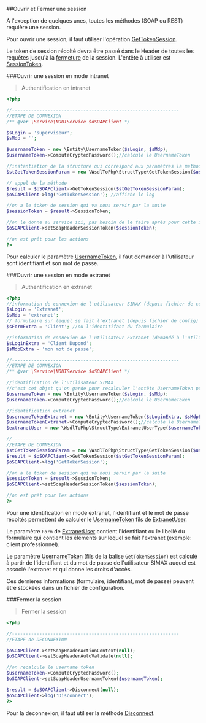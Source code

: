 ##Ouvrir et Fermer une session

A l'exception de quelques unes, toutes les méthodes (SOAP ou REST) requière une session.

Pour ouvrir une session, il faut utiliser l'opération [GetTokenSession](#gettokensession).

Le token de session récolté devra être passé dans le Header de toutes les requêtes jusqu'à la [fermeture](#disconnect) de la session. 
L'entête à utiliser est [SessionToken](#sessiontoken).



###Ouvrir une session en mode intranet

> Authentification en intranet

```php
<?php

//-------------------------------------------------------------
//ETAPE DE CONNEXION
/** @var \Service\NOUTService $oSOAPClient */

$sLogin = 'superviseur';
$sMdp = '';

$usernameToken = new \Entity\UsernameToken($sLogin, $sMdp);
$usernameToken->ComputeCryptedPassword();//calcule le UsernameToken

//instantiation de la structure qui correspond aux paramètres la méthode GetTokenSession
$stGetTokenSessionParam = new \WsdlToPhp\StructType\GetTokenSession($usernameToken);

// appel de la méthode
$result = $oSOAPClient->GetTokenSession($stGetTokenSessionParam);
$oSOAPClient->log('GetTokenSession'); //affiche le log

//on a le token de session qui va nous servir par la suite
$sessionToken = $result->SessionToken;

//on le donne au service ici, pas besoin de le faire après pour cette instance du service
$oSOAPClient->setSoapHeaderSessionToken($sessionToken);

//on est prêt pour les actions
?>
```

Pour calculer le paramètre [UsernameToken](#usernametoken), il faut demander à l'utilisateur sont identifiant et son mot de passe.


###Ouvrir une session en mode extranet


> Authentification en extranet

```php
<?php
//information de connexion de l'utilisateur SIMAX (depuis fichier de config)
$sLogin = 'Extranet';
$sMdp = 'extranet';
// formulaire sur lequel se fait l'extranet (depuis fichier de config)
$sFormExtra = 'Client'; //ou l'identitifant du formulaire

//information de connexion de l'utilisateur Extranet (demandé à l'utilisateur final)
$sLoginExtra = 'Client Dupond';
$sMdpExtra = 'mon mot de passe';

//-------------------------------------------------------------
//ETAPE DE CONNEXION
/** @var \Service\NOUTService $oSOAPClient */

//identification de l'utilisateur SIMAX
//c'est cet objet qu'on garde pour recalculer l'entête UsernameToken pour les requetes suivantes.
$usernameToken = new \Entity\UsernameToken($sLogin, $sMdp); 
$usernameToken->ComputeCryptedPassword();//calcule le UsernameToken

//identification extranet
$usernameTokenExtranet = new \Entity\UsernameToken($sLoginExtra, $sMdpExtra);
$usernameTokenExtranet->ComputeCryptedPassword();//calcule le UsernameToken
$extranetUser = new \WsdlToPhp\StructType\ExtranetUserType($usernameTokenExtranet, $sFormExtra);

//-------------------------------------------------------------
//ETAPE DE CONNEXION
$stGetTokenSessionParam = new \WsdlToPhp\StructType\GetTokenSession($usernameToken, $extranetUser);
$result = $oSOAPClient->GetTokenSession($stGetTokenSessionParam);
$oSOAPClient->log('GetTokenSession');

//on a le token de session qui va nous servir par la suite
$sessionToken = $result->SessionToken;
$oSOAPClient->setSoapHeaderSessionToken($sessionToken);

//on est prêt pour les actions
?>
```

Pour une identification en mode extranet, l'identifiant et le mot de passe récoltés permettent de calculer le [UsernameToken](#usernametoken) fils de [ExtranetUser](#extranetuser).

Le paramètre `Form` de [ExtranetUser](#extranetuser) contient l'identifiant ou le libellé du formulaire qui contient les éléments sur lequel se fait l'extranet (exemple: client professionnel).

Le paramètre [UsernameToken](#usernametoken) (fils de la balise `GetTokenSession`) est calculé à partir de l'identifiant et du mot de passe de l'utilisateur SIMAX auquel est associé l'extranet et qui donne les droits d'accès.

Ces dernières informations (formulaire, identifiant, mot de passe) peuvent être stockées dans un fichier de configuration.


###Fermer la session

> Fermer la session

```php
<?php

//-------------------------------------------------------------
//ETAPE de DECONNEXION

$oSOAPClient->setSoapHeaderActionContext(null);
$oSOAPClient->setSoapHeaderAutoValidate(null);

//on recalcule le username token
$usernameToken->ComputeCryptedPassword();
$oSOAPClient->setSoapHeaderUsernameToken($usernameToken);

$result = $oSOAPClient->Disconnect(null);
$oSOAPClient->log('Disconnect');
?>
```

Pour la deconnexion, il faut utiliser la méthode [Disconnect](#disconnect).


